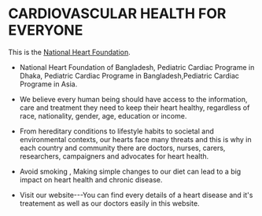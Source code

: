 # CARDIOVASCULAR HEALTH FOR EVERYONE

This is the [National Heart Foundation](https://heart-foundation-a4014.web.app/).

- National Heart Foundation of Bangladesh, Pediatric Cardiac Programe in Dhaka, Pediatric Cardiac Programe in Bangladesh,Pediatric Cardiac Programe in Asia.

- We believe every human being should have access to the information, care and treatment they need to keep their heart healthy, regardless of race, nationality, gender, age, education or income.

- From hereditary conditions to lifestyle habits to societal and environmental contexts, our hearts face many threats and this is why in each country and community there are doctors, nurses, carers, researchers, campaigners and advocates for heart health.

- Avoid smoking , Making simple changes to our diet can lead to a big impact on heart health and chronic disease.

- Visit our website---You can find every details of a heart disease and it's treatement as well as our doctors easily in this website.
